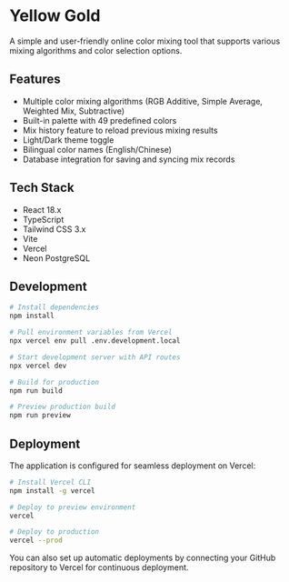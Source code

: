 # Yellow Gold

A simple and user-friendly online color mixing tool that supports various mixing algorithms and color selection options.

## Features

- Multiple color mixing algorithms (RGB Additive, Simple Average, Weighted Mix, Subtractive)
- Built-in palette with 49 predefined colors
- Mix history feature to reload previous mixing results
- Light/Dark theme toggle
- Bilingual color names (English/Chinese)
- Database integration for saving and syncing mix records

## Tech Stack

- React 18.x
- TypeScript
- Tailwind CSS 3.x
- Vite
- Vercel
- Neon PostgreSQL

## Development

```bash
# Install dependencies
npm install

# Pull environment variables from Vercel
npx vercel env pull .env.development.local

# Start development server with API routes
npx vercel dev

# Build for production
npm run build

# Preview production build
npm run preview
```

## Deployment

The application is configured for seamless deployment on Vercel:

```bash
# Install Vercel CLI
npm install -g vercel

# Deploy to preview environment
vercel

# Deploy to production
vercel --prod
```

You can also set up automatic deployments by connecting your GitHub repository to Vercel for continuous deployment.

